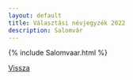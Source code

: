 ```yaml
---
layout: default
title: Választási névjegyzék 2022
description: Salomvár
---
```


{% include Salomvaar.html %}

[Vissza](./)